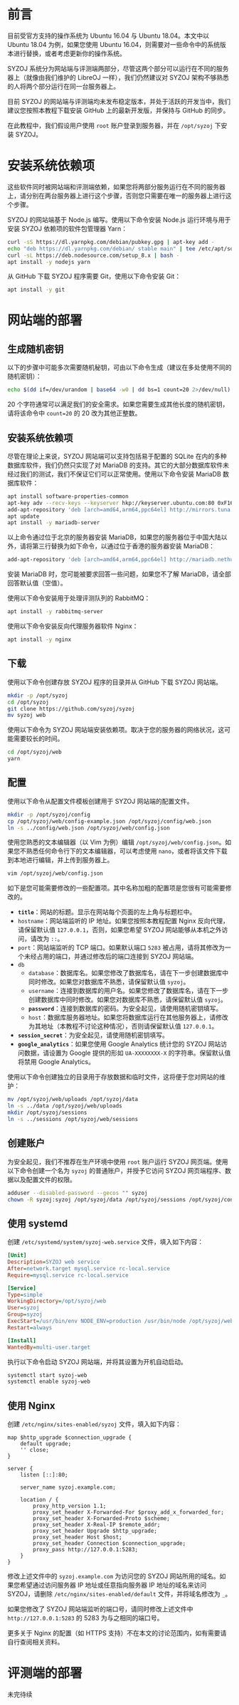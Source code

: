 # 前言
目前受官方支持的操作系统为 Ubuntu 16.04 与 Ubuntu 18.04。本文中以 Ubuntu 18.04 为例，如果您使用 Ubuntu 16.04，则需要对一些命令中的系统版本进行替换，或者考虑更新你的操作系统。

SYZOJ 系统分为网站端与评测端两部分，尽管这两个部分可以运行在不同的服务器上（就像由我们维护的 LibreOJ 一样），我们仍然建议对 SYZOJ 架构不够熟悉的人将两个部分运行在同一台服务器上。

目前 SYZOJ 的网站端与评测端均未发布稳定版本，并处于活跃的开发当中，我们建议您按照本教程下载安装 GitHub 上的最新开发版，并保持与 GitHub 的同步。

在此教程中，我们假设用户使用 `root` 账户登录到服务器，并在 `/opt/syzoj` 下安装 SYZOJ。

# 安装系统依赖项
这些软件同时被网站端和评测端依赖，如果您将两部分服务运行在不同的服务器上，请分别在两台服务器上进行这个步骤，否则您只需要在唯一的服务器上进行这个步骤。

SYZOJ 的网站端基于 Node.js 编写。使用以下命令安装 Node.js 运行环境与用于安装 SYZOJ 依赖项的软件包管理器 Yarn：

```bash
curl -sS https://dl.yarnpkg.com/debian/pubkey.gpg | apt-key add -
echo "deb https://dl.yarnpkg.com/debian/ stable main" | tee /etc/apt/sources.list.d/yarn.list
curl -sL https://deb.nodesource.com/setup_8.x | bash -
apt install -y nodejs yarn
```

从 GitHub 下载 SYZOJ 程序需要 Git，使用以下命令安装 Git：

```bash
apt install -y git
```

# 网站端的部署
## 生成随机密钥
以下的步骤中可能多次需要随机秘钥，可由以下命令生成（建议在多处使用不同的随机密钥）：

```bash
echo $(dd if=/dev/urandom | base64 -w0 | dd bs=1 count=20 2>/dev/null)
```

20 个字符通常可以满足我们的安全需求。如果您需要生成其他长度的随机密钥，请将该命令中 `count=20` 的 20 改为其他正整数。

## 安装系统依赖项
尽管在理论上来说，SYZOJ 网站端可以支持包括易于配置的 SQLite 在内的多种数据库软件，我们仍然只实现了对 MariaDB 的支持。其它的大部分数据库软件未经过我们的测试，我们不保证它们可以正常使用。使用以下命令安装 MariaDB 数据库软件：

```bash
apt install software-properties-common
apt-key adv --recv-keys --keyserver hkp://keyserver.ubuntu.com:80 0xF1656F24C74CD1D8
add-apt-repository 'deb [arch=amd64,arm64,ppc64el] http://mirrors.tuna.tsinghua.edu.cn/mariadb/repo/10.3/ubuntu bionic main'
apt update
apt install -y mariadb-server
```

以上命令通过位于北京的服务器安装 MariaDB，如果您的服务器位于中国大陆以外，请将第三行替换为如下命令，以通过位于香港的服务器安装 MariaDB：

```bash
add-apt-repository 'deb [arch=amd64,arm64,ppc64el] http://mariadb.nethub.com.hk/repo/10.3/ubuntu bionic main'
```

安装 MariaDB 时，您可能被要求回答一些问题，如果您不了解 MariaDB，请全部回答默认值（空值）。

使用以下命令安装用于处理评测队列的 RabbitMQ：

```bash
apt install -y rabbitmq-server
```

使用以下命令安装反向代理服务器软件 Nginx：

```bash
apt install -y nginx
```

## 下载
使用以下命令创建存放 SYZOJ 程序的目录并从 GitHub 下载 SYZOJ 网站端。

```bash
mkdir -p /opt/syzoj
cd /opt/syzoj
git clone https://github.com/syzoj/syzoj
mv syzoj web
```

使用以下命令为 SYZOJ 网站端安装依赖项。取决于您的服务器的网络状况，这可能需要较长的时间。

```bash
cd /opt/syzoj/web
yarn
```

## 配置
使用以下命令从配置文件模板创建用于 SYZOJ 网站端的配置文件。

```bash
mkdir -p /opt/syzoj/config
cp /opt/syzoj/web/config-example.json /opt/syzoj/config/web.json
ln -s ../config/web.json /opt/syzoj/web/config.json
```

使用您熟悉的文本编辑器（以 Vim 为例）编辑 `/opt/syzoj/web/config.json`。如果您不熟悉任何命令行下的文本编辑器，可以考虑使用 `nano`，或者将该文件下载到本地进行编辑，并上传到服务器上。

```bash
vim /opt/syzoj/web/config.json
```

如下是您可能需要修改的一些配置项。其中名称加粗的配置项是您很有可能需要修改的。

* **`title`**：网站的标题。显示在网站每个页面的左上角与标题栏中。
* `hostname`：网站端监听的 IP 地址。如果您按照本教程配置 Nginx 反向代理，请保留默认值 `127.0.0.1`，否则，如果您希望 SYZOJ 网站能够从本机之外访问，请改为 `::`。
* `port`：网站端监听的 TCP 端口。如果默认端口 `5283` 被占用，请将其修改为一个未经占用的端口，并通过修改后的端口连接到 SYZOJ 网站端。
* `db`
	* `database`：数据库名。如果您修改了数据库名，请在下一步创建数据库中同时修改。如果您对数据库不熟悉，请保留默认值 `syzoj`。
	* `username`：连接到数据库的用户名。如果您修改了数据库名，请在下一步创建数据库中同时修改。如果您对数据库不熟悉，请保留默认值 `syzoj`。
	* **`password`**：连接到数据库的密码。为安全起见，请使用随机密钥填写。
	* `host`：数据库服务器地址。如果您将数据库运行在其他服务器上，请修改为其地址（本教程不讨论这种情况），否则请保留默认值 `127.0.0.1`。
* **`session_secret`**：为安全起见，请使用随机密钥填写。
* **`google_analytics`**：如果您使用 Google Analytics 统计您的 SYZOJ 网站访问数据，请设置为 Google 提供的形如 `UA-XXXXXXXX-X` 的字符串。保留默认值将禁用 Google Analytics。

使用以下命令创建独立的目录用于存放数据和临时文件，这将便于您对网站的维护：

```bash
mv /opt/syzoj/web/uploads /opt/syzoj/data
ln -s ../data /opt/syzoj/web/uploads
mkdir /opt/syzoj/sessions
ln -s ../sessions /opt/syzoj/web/sessions
```

## 创建账户
为安全起见，我们不推荐在生产环境中使用 `root` 账户运行 SYZOJ 网页端。使用以下命令创建一个名为 `syzoj` 的普通账户，并授予它访问 SYZOJ 网页端程序、数据以及配置文件的权限。

```bash
adduser --disabled-password --gecos "" syzoj
chown -R syzoj:syzoj /opt/syzoj/data /opt/syzoj/sessions /opt/syzoj/config/web.json
```

## 使用 systemd
创建 `/etc/systemd/system/syzoj-web.service` 文件，填入如下内容：

```ini
[Unit]
Description=SYZOJ web service
After=network.target mysql.service rc-local.service
Require=mysql.service rc-local.service

[Service]
Type=simple
WorkingDirectory=/opt/syzoj/web
User=syzoj
Group=syzoj
ExecStart=/usr/bin/env NODE_ENV=production /usr/bin/node /opt/syzoj/web/app.js -c /opt/syzoj/config/web.json
Restart=always

[Install]
WantedBy=multi-user.target
```

执行以下命令启动 SYZOJ 网站端，并将其设置为开机自动启动。

```bash
systemctl start syzoj-web
systemctl enable syzoj-web
```

## 使用 Nginx
创建 `/etc/nginx/sites-enabled/syzoj` 文件，填入如下内容：

```nginx
map $http_upgrade $connection_upgrade {
    default upgrade;
    '' close;
}

server {
    listen [::]:80;
    
    server_name syzoj.example.com;

    location / {
        proxy_http_version 1.1;
        proxy_set_header X-Forwarded-For $proxy_add_x_forwarded_for;
        proxy_set_header X-Forwarded-Proto $scheme;
        proxy_set_header X-Real-IP $remote_addr;
        proxy_set_header Upgrade $http_upgrade;
        proxy_set_header Host $host;
        proxy_set_header Connection $connection_upgrade;
        proxy_pass http://127.0.0.1:5283;
    }
}
```

修改上述文件中的 `syzoj.example.com` 为访问您的 SYZOJ 网站所用的域名。如果您希望通过访问服务器 IP 地址或任意指向服务器 IP 地址的域名来访问 SYZOJ，请删除 `/etc/nginx/sites-enabled/default` 文件，并将域名修改为 `_`。

如果您修改了 SYZOJ 网站端监听的端口号，请同时修改上述文件中 `http://127.0.0.1:5283` 的 5283 为与之相同的端口号。

更多关于 Nginx 的配置（如 HTTPS 支持）不在本文的讨论范围内，如有需要请自行查阅相关资料。

# 评测端的部署
未完待续